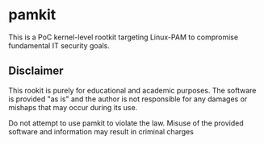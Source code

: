 # pamkit

This is a PoC kernel-level rootkit targeting Linux-PAM to compromise fundamental IT security goals.


## Disclaimer

This rookit is purely for educational and academic purposes. The software is provided "as is" and the author is not responsible for any damages or mishaps that may occur during its use.

Do not attempt to use pamkit to violate the law. Misuse of the provided software and information may result in criminal charges
